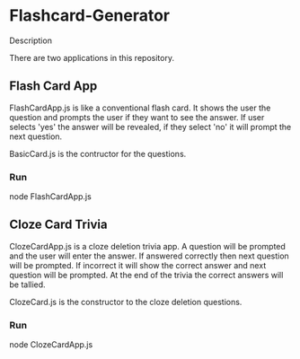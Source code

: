 # Flashcard-Generator

Description

There are two applications in this repository.

## Flash Card App 
FlashCardApp.js is like a conventional flash card.  It shows the user the question and prompts the user if they want to see the answer.  If user selects 'yes' the answer will be revealed, if they select 'no' it will prompt the next question.  

BasicCard.js is the contructor for the questions.

### Run
node FlashCardApp.js

## Cloze Card Trivia
ClozeCardApp.js is a cloze deletion trivia app.  A question will be prompted and the user will enter the answer.  If answered correctly then next question will be prompted.  If incorrect it will show the correct answer and next question will be prompted.  At the end of the trivia the correct answers will be tallied.

ClozeCard.js is the constructor to the cloze deletion questions.

### Run
node ClozeCardApp.js